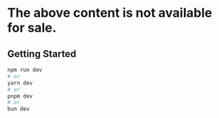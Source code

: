 
# The above content is not available for sale.
## Getting Started

```bash
npm run dev
# or
yarn dev
# or
pnpm dev
# or
bun dev
```


